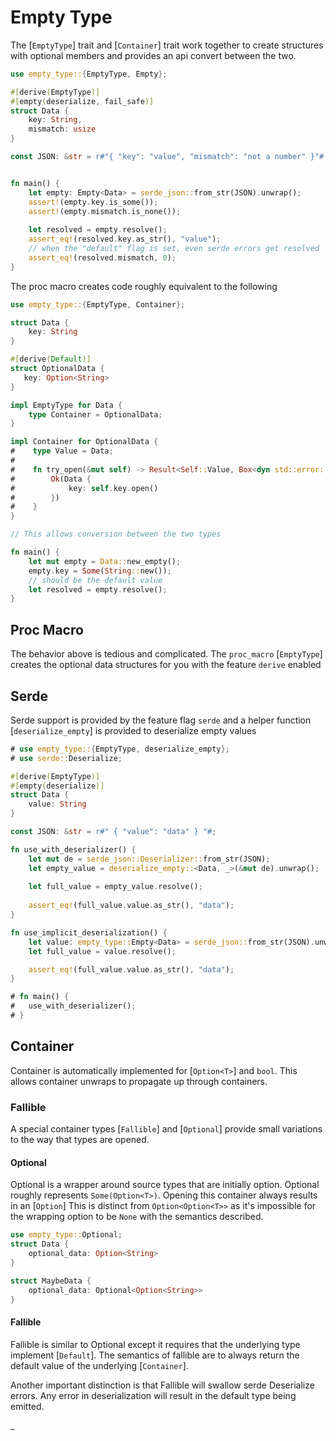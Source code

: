 # Empty Type 

The [`EmptyType`] trait and [`Container`] trait work together
to create structures with optional members and provides an api 
convert between the two.

```rust
use empty_type::{EmptyType, Empty};

#[derive(EmptyType)]
#[empty(deserialize, fail_safe)]
struct Data {
    key: String,
    mismatch: usize
}

const JSON: &str = r#"{ "key": "value", "mismatch": "not a number" }"#; 


fn main() {
    let empty: Empty<Data> = serde_json::from_str(JSON).unwrap();
    assert!(empty.key.is_some());
    assert!(empty.mismatch.is_none());
    
    let resolved = empty.resolve();
    assert_eq!(resolved.key.as_str(), "value");
    // when the "default" flag is set, even serde errors get resolved
    assert_eq!(resolved.mismatch, 0);
}
```

The proc macro creates code roughly equivalent to the following
```rust
use empty_type::{EmptyType, Container};

struct Data {
    key: String
}

#[derive(Default)]
struct OptionalData {
   key: Option<String>
}

impl EmptyType for Data {
    type Container = OptionalData;
}

impl Container for OptionalData {
#    type Value = Data;
#    
#    fn try_open(&mut self) -> Result<Self::Value, Box<dyn std::error::Error>> {
#        Ok(Data {
#            key: self.key.open()
#        })
#    }
}

// This allows conversion between the two types 

fn main() {
    let mut empty = Data::new_empty();
    empty.key = Some(String::new());
    // should be the default value
    let resolved = empty.resolve();
}
```

## Proc Macro 
The behavior above is tedious and complicated. The `proc_macro` [`EmptyType`] creates 
the optional data structures for you with the feature `derive` enabled


## Serde 
Serde support is provided by the feature flag `serde` and a helper function [`deserialize_empty`]
is provided to deserialize empty values 

```rust
# use empty_type::{EmptyType, deserialize_empty};
# use serde::Deserialize;

#[derive(EmptyType)]
#[empty(deserialize)]
struct Data {
    value: String
}

const JSON: &str = r#" { "value": "data" } "#;

fn use_with_deserializer() {
    let mut de = serde_json::Deserializer::from_str(JSON);
    let empty_value = deserialize_empty::<Data, _>(&mut de).unwrap();
    
    let full_value = empty_value.resolve();
    
    assert_eq!(full_value.value.as_str(), "data");
}

fn use_implicit_deserialization() {
    let value: empty_type::Empty<Data> = serde_json::from_str(JSON).unwrap();
    let full_value = value.resolve();

    assert_eq!(full_value.value.as_str(), "data");
}

# fn main() {
#   use_with_deserializer();
# }
```


## Container 

Container is automatically implemented for [`Option<T>`] and `bool`. This allows 
container unwraps to propagate up through containers.

### Fallible
A special container types [`Fallible`] and [`Optional`] provide small variations to 
the way that types are opened. 

#### Optional 
Optional is a wrapper around source types that are initially option. Optional 
roughly represents `Some(Option<T>)`. Opening this container always results in an [`Option`]
This is distinct from `Option<Option<T>>` as it's impossible for the wrapping option
to be `None` with the semantics described.

```rust
use empty_type::Optional;
struct Data {
    optional_data: Option<String>
}

struct MaybeData {
    optional_data: Optional<Option<String>>
}
```

#### Fallible 
Fallible is similar to Optional except it requires that the underlying type implement [`Default`]. 
The semantics of fallible are to always return the default value of the underlying [`Container`].

Another important distinction is that Fallible will swallow serde Deserialize errors. Any
error in deserialization will result in the default type being emitted.

_